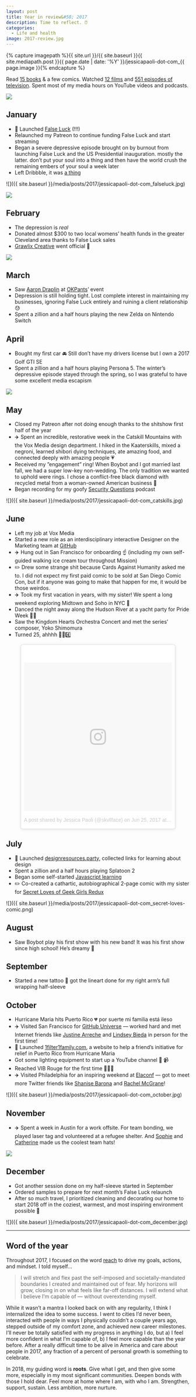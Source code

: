 ```yaml
---
layout: post
title: Year in review&#58; 2017
description: Time to reflect. ⏰
categories:
  - Life and health
image: 2017-review.jpg
---
```


{% capture imagepath %}{{ site.url }}/{{ site.baseurl }}{{ site.mediapath.post }}{{ page.date | date: '%Y' }}/jessicapaoli-dot-com_{{ page.image }}{% endcapture %}

Read [15 books](http://goodreads.com/jsca) & a few comics. Watched [12 films](http://letterboxd.com/jsca) and [551 episodes of television](https://trakt.tv/users/skullface/year). Spent most of my media hours on YouTube videos and podcasts.

<div class="media align-none"><img src="{{ imagepath }}"></div>

## January
* 🚀 Launched [False Luck](http://falseluck.com) (!!!)
* Relaunched my Patreon to continue funding False Luck and start streaming
* Began a severe depressive episode brought on by burnout from launching False Luck and the US Presidential inauguration. mostly the latter. don’t put your soul into a thing and then have the world crush the remaining embers of your soul a week later
* Left Dribbble, it was [a thing](https://twitter.com/skullface/status/826553903546322948)

![]({{ site.baseurl }}/media/posts/2017/jessicapaoli-dot-com_falseluck.jpg)

![](https://scontent-iad3-1.cdninstagram.com/t51.2885-15/e35/16230552_1424326284266751_8263290260281098240_n.jpg)

## February
* The depression is _real_
* Donated almost $300 to two local womens’ health funds in the greater Cleveland area thanks to False Luck sales
* [Grawlix Creative](http://grawlix.co) went official 🎉

![](https://scontent-iad3-1.cdninstagram.com/t51.2885-15/s1080x1080/e35/17881175_1874136052846533_5672411076453466112_n.jpg)

## March
* Saw [Aaron Draplin](http://draplin.com/) at [OKPants](http://www.okpants.com/)’ event
* Depression is still holding tight. Lost complete interest in maintaining my businesses, ignoring False Luck entirely and ruining a client relationship 😓
* Spent a zillion and a half hours playing the new Zelda on Nintendo Switch

## April
* Bought my first car 🚘 Still don’t have my drivers license but I own a 2017 Golf GTI SE
* Spent a zillion and a half hours playing Persona 5. The winter’s depressive episode stayed through the spring, so I was grateful to have some excellent media escapism

![](https://scontent-iad3-1.cdninstagram.com/t51.2885-15/e35/17661929_1862704847329661_5856400569106694144_n.jpg)

## May
* Closed my Patreon after not doing enough thanks to the shitshow first half of the year
* ✈️ Spent an incredible, restorative week in the Catskill Mountains with the Vox Media design department. I hiked in the Kaaterskills, mixed a negroni, learned shibori dying techniques, ate amazing food, and connected deeply with amazing people 💗
* Received my ”engagement” ring! When Boybot and I got married last fall, we had a super low-key non-wedding. The only tradition we wanted to uphold were rings. I chose a conflict-free black diamond with recycled metal from a woman-owned American business 💍
* Began recording for my goofy [Security Questions](http://securityquestions.club) podcast

![]({{ site.baseurl }}/media/posts/2017/jessicapaoli-dot-com_catskills.jpg)

## June
* Left my job at Vox Media
* Started a new role as an interdisciplinary interactive Designer on the Marketing team at <a href="http://github.com">GitHub</a>
* ✈️ Hung out in San Francisco for onboarding ☝️ (including my own self-guided walking ice cream tour throughout Mission)
* ✏️ Drew some strange shit because Cards Against Humanity asked me to. I did not expect my first paid comic to be sold at San Diego Comic Con, but if it anyone was going to make that happen for me, it would be those weirdos.
* ✈️ Took my first vacation in years, with my sister! We spent a long weekend exploring Midtown and Soho in NYC 🗽
* Danced the night away along the Hudson River at a yacht party for Pride Week 🏳️‍🌈
* Saw the Kingdom Hearts Orchestra Concert and met the series’ composer, Yoko Shimomura
* Turned 25, ahhhh 💯➗4️⃣

<figure class="instagram-block"><blockquote class="instagram-media" data-instgrm-permalink="https://www.instagram.com/p/BVxn6GIgOqW/" data-instgrm-version="8" style=" background:#FFF; border:0; border-radius:3px; box-shadow:0 0 1px 0 rgba(0,0,0,0.5),0 1px 10px 0 rgba(0,0,0,0.15); margin: 1px; max-width:658px; padding:0; width:99.375%; width:-webkit-calc(100% - 2px); width:calc(100% - 2px);"><div style="padding:8px;"> <div style=" background:#F8F8F8; line-height:0; margin-top:40px; padding:50.0% 0; text-align:center; width:100%;"> <div style=" background:url(data:image/png;base64,iVBORw0KGgoAAAANSUhEUgAAACwAAAAsCAMAAAApWqozAAAABGdBTUEAALGPC/xhBQAAAAFzUkdCAK7OHOkAAAAMUExURczMzPf399fX1+bm5mzY9AMAAADiSURBVDjLvZXbEsMgCES5/P8/t9FuRVCRmU73JWlzosgSIIZURCjo/ad+EQJJB4Hv8BFt+IDpQoCx1wjOSBFhh2XssxEIYn3ulI/6MNReE07UIWJEv8UEOWDS88LY97kqyTliJKKtuYBbruAyVh5wOHiXmpi5we58Ek028czwyuQdLKPG1Bkb4NnM+VeAnfHqn1k4+GPT6uGQcvu2h2OVuIf/gWUFyy8OWEpdyZSa3aVCqpVoVvzZZ2VTnn2wU8qzVjDDetO90GSy9mVLqtgYSy231MxrY6I2gGqjrTY0L8fxCxfCBbhWrsYYAAAAAElFTkSuQmCC); display:block; height:44px; margin:0 auto -44px; position:relative; top:-22px; width:44px;"></div></div><p style=" color:#c9c8cd; font-family:Arial,sans-serif; font-size:14px; line-height:17px; margin-bottom:0; margin-top:8px; overflow:hidden; padding:8px 0 7px; text-align:center; text-overflow:ellipsis; white-space:nowrap;"><a href="https://www.instagram.com/p/BVxn6GIgOqW/" style=" color:#c9c8cd; font-family:Arial,sans-serif; font-size:14px; font-style:normal; font-weight:normal; line-height:17px; text-decoration:none;">A post shared by Jessica Paoli (@skvllface)</a> on <time style=" font-family:Arial,sans-serif; font-size:14px; line-height:17px;" datetime="2017-06-25T20:07:02+00:00">Jun 25, 2017 at 1:07pm PDT</time></p></div></blockquote> <script async defer src="//platform.instagram.com/en_US/embeds.js"></script></figure>

## July
* 🚀 Launched [designresources.party](http://esignresources.party), collected links for learning about design
* Spent a zillion and a half hours playing Splatoon 2
* Began some self-started [Javascript learning](https://github.com/skullface/100-javascript-projects)
* ✏️ Co-created a cathartic, autobiographical 2-page comic with my sister for [Secret Loves of Geek Girls Redux](https://www.kickstarter.com/projects/hopelnicholson/kickstarter-gold-the-secret-loves-of-geek-girls-re)

![]({{ site.baseurl }}/media/posts/2017/jessicapaoli-dot-com_secret-loves-comic.png)

## August
* Saw Boybot play his first show with his new band! It was his first show since high school! He’s dreamy 🥁

## September
* Started a new tattoo 💉 got the lineart done for my right arm’s full wrapping half-sleeve

## October
* Hurricane Maria hits Puerto Rico 💔 por suerte mi familia está ileso
* ✈️ Visited San Francisco for [GitHub Universe](http://githubuniverse.com) — worked hard and met Internet friends like [Justine Arreche](https://twitter.com/ctrlaltjustine) and [Lindsey Bieda](https://twitter.com/lindseybieda) in person for the first time!
* 🚀 Launched [1filter1family.com](http://1filter1family.com), a website to help a friend’s initiative for relief in Puerto Rico from Hurricane Maria
* Got some lighting equipment to start up a YouTube channel 👀 📹
* Reached VIB Rouge for the first time 🤷🏻‍💄
* ✈️ Visited Philadelphia for an inspiring weekend at [Elaconf](http://elaconf.com) — got to meet more Twitter friends like [Shanise Barona](https://twitter.com/shanisebarona) and [Rachel McGrane](https://twitter.com/rachel_mcgrane)!

![]({{ site.baseurl }}/media/posts/2017/jessicapaoli-dot-com_october.jpg)


## November
* ✈️ Spent a week in Austin for a work offsite. For team bonding, we played laser tag and volunteered at a refugee shelter. And [Sophie](https://twitter.com/sophshepherd) and [Catherine](https://twitter.com/gladwerefriends) made us the coolest team hats!

![](https://scontent-iad3-1.cdninstagram.com/t51.2885-15/s750x750/sh0.08/e35/23596292_366295973831674_4945135854675820544_n.jpg)

## December
* Got another session done on my half-sleeve started in September
* Ordered samples to prepare for next month’s False Luck relaunch
* After so much travel, I prioritized cleaning and decorating our home to start 2018 off in the coziest, warmest, and most inspiring environment possible 🏡

![]({{ site.baseurl }}/media/posts/2017/jessicapaoli-dot-com_december.jpg)

***

## Word of the year

Throughout 2017, I focused on the word [reach](/2016/year-in-review-2016) to drive my goals, actions, and mindset. I told myself&hellip;
> I will stretch and flex past the self-imposed and societally-mandated boundaries I created and maintained out of fear. My horizons will grow, closing in on what feels like far-off distances. I will extend what I believe I’m capable of — without overextending myself.

While it wasn’t a mantra I looked back on with any regularity, I think I internalized the idea to some success. I went to cities I’d never been, interacted with people in ways I physically couldn’t a couple years ago, stepped outside of my comfort zone, and achieved new career milestones. I’ll never be totally satisfied with my progress in anything I do, but a) I feel more confident in what I’m capable of, b) I feel more capable than the year before. After a really difficult time to be alive in America and care about people in 2017, any fraction of a percent of personal growth is something to celebrate.

In 2018, my guiding word is **roots**. Give what I get, and then give some more, especially in my most significant communities. Deepen bonds with those I hold dear. Feel more at home where I am, with who I am. Strengthen, support, sustain. Less ambition, more nurture.
